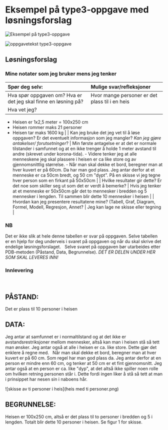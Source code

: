 # Eksempel på type3-oppgave med løsningsforslag
![Eksempel på type3-oppgave](illustrasjon.png)

![oppgavetekst type3-oppgave](oppgavetekst.png)

## Løsningsforslag

### Mine notater som jeg bruker mens jeg tenker

| Spør deg selv: | Mulige svar/refleksjoner|
|:---|:---|
| Hva spør oppgaven om?  Hva er det jeg skal finne en løsning på? | Hvor mange personer er det plass til i en heis	  |
| Hva vet jeg? |
  - Heisen er 1x2,5 meter = 100x250 cm
  - Heisen rommer maks 21 personer
  - Heisen tar maks 1600 kg  |
| Kan jeg bruke det jeg vet til å løse oppgaven? Er det eventuelt informasjon som jeg mangler? _Kan jeg gjøre antakelser/ forutsetninger_? |  Min første antagelse er at det er normale tilstander i samfunnet og at en ikke trenger å holde 1 meter avstand til andre (skrevet under korona-tida).  - Videre tenker jeg at alle menneskene jeg skal plassere i heisen er ca like store og av gjennomsnittlig størrelse.  - Når man skal dekke et bord, beregner man at hver kuvert er på 60cm. Da har man god plass. Jeg antar derfor at et menneske er ca 50cm bredt, og 50 cm "dypt". På en skisse vi jeg tegne hver person som en firkant på 50x50cm |
| Hvilke resultater gir dette? Er det noe som skiller seg ut som det er verdt å bemerke? |	Hvis jeg tenker at et menneske er 50x50cm går det to mennesker i bredden og 5 mennesker i lengden. Til sammen blir dette 10 mennesker i heisen   |
| Hvordan kan jeg presentere resultatene mine? (Tabell, Graf, Diagram, Formel, Modell, Regresjon, Annet? |	Jeg kan lage ne skisse eller tegning   |

### NB
Det er ikke slik at hele denne tabellen er svar på oppgaven. Selve tabellen er en hjelp for deg underveis i svaret på oppgaven og når du skal skrive det endelige løsningsforslaget. 
 
Selve svaret på oppgaven bør utarbeides etter PDB-metoden (Påstand, Data, Begrunnelse). 
_DET ER DELEN UNDER HER SOM SKAL LEVERES INN!_

### Innlevering
 
## PÅSTAND: 	
Det er plass til 10 personer i heisen
 
## DATA: 	
Jeg antar at samfunnet er i normaltilstand og at det ikke er avstandsrestriksjoner mellom mennesker, altså kan 	man i heisen stå så tett man ønsker. Jeg antar også at alle i heisen er ca. like store. Dette gjør det enklere å 	regne med. 
 
	Når man skal dekke et bord, beregner man at hver kuvert er på 60 cm. Som regel har man god plass da. Jeg 	antar derfor at en person er mindre enn 60 cm, og tenker at 50 cm er et fint gjennomsnitt. Jeg antar også at en 	person er ca. like "dyp", at det altså ikke spiller noen rolle om hvilken retning personen står i. Dette fordi ingen 	liker å stå så tett at man i prinsippet har nesen sin i naboens hår. 

![skisse av ti personer i heis](heis med ti personer.png)

## BEGRUNNELSE:
Heisen er 100x250 cm, altså er det plass til to personer i bredden og 5 i lengden. Totalt blir dette 10 personer 	i heisen. Se figur 1 for skisse.